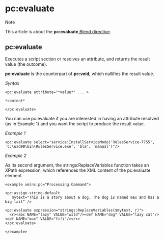 # pc:evaluate



> [!NOTE]
> This article is about the **pc:evaluate**[ Blend directive](/docs/Repositories/Blend%20directives).

## **pc:evaluate**

Executes a script section or resolves an attribute, and returns the result value (the outcome).

**pc:evaluate** is the counterpart of **pc:void**, which nullifies the result value.

*Syntax*
 

```
<pc:evaluate attribute="*value*" ... >

*content*

</pc:evaluate>
```

You can use pc:evaluate if you are interested in having an attribute resolved (as in Example 1) and you want the script to produce the result value.

*Example 1*

```language-xml
<pc:evaluate select="service:InstallServiceMode('RulesService-7755', 'c:\usd90\bin\RulesService.exe', 'bla', 'manual')"/>
```

*Example 2*

As its second argument, the strings:ReplaceVariables function takes an XPath expression, which references the XML content of the pc:evaluate element.

```language-xml
<example xmlns:pc="Processing.Command">

<pc:assign-string-default
   mytext="This is a story about a dog. The dog is named max and has a big tail" />

<pc:evaluate expression="strings:ReplaceVariables($mytext, r)">
  <r><abc NAME="lazy" VALUE="wild"/><def NAME="dog" VALUE="lazy cat"/><def NAME="max" VALUE="fifi"/></r>
</pc:evaluate>

</example>
```

 